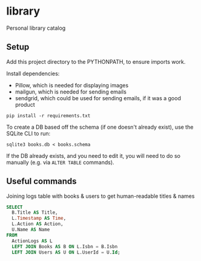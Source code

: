 # library
Personal library catalog

## Setup

Add this project directory to the PYTHONPATH, to ensure imports work.

Install dependencies:
*  Pillow, which is needed for displaying images
*  mailgun, which is needed for sending emails
*  sendgrid, which could be used for sending emails, if it was a good product

```
pip install -r requirements.txt
```

To create a DB based off the schema (if one doesn't already exist), use the
SQLite CLI to run:

```
sqlite3 books.db < books.schema
```

If the DB already exists, and you need to edit it, you will need to do so
manually (e.g. via `ALTER TABLE` commands).

## Useful commands

Joining logs table with books & users to get human-readable titles & names

```sql
SELECT
  B.Title AS Title,
  L.Timestamp AS Time,
  L.Action AS Action,
  U.Name AS Name
FROM
  ActionLogs AS L
  LEFT JOIN Books AS B ON L.Isbn = B.Isbn
  LEFT JOIN Users AS U ON L.UserId = U.Id;
```